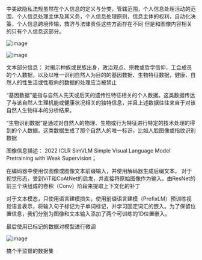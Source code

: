 中美欧隐私法规虽然在个人信息的定义与分类，管辖范围，个人信息处理活动的范围，个人信息处理主体及其义务，个人信息处理原则，信息主体的权利，自动化决策，个人信息跨境传输，救济与法律责任这些方面存在不同
但是和图像内容相关的只有个人信息这部分。

![image](https://user-images.githubusercontent.com/86655336/211769495-bd864479-8f25-4ab3-8681-5d7392153aae.png)

![image](https://user-images.githubusercontent.com/86655336/211769579-903401f6-9d36-484f-81b1-4950b06a42b7.png)

文本部分信息：
对揭示种族或民族出身，政治观点、宗教或哲学信仰，工会成员的个人数据，以及以唯一识别自然人为目的的基因数据、生物特征数据，健康、自然人的性生活或性取向的数据的处理应当被禁止

“基因数据”是指与自然人先天或后天的遗传性特征相关的个人数据。这类数据传达了与该自然人生理机能或健康状况相关的独特信息，并且上述数据往往来自于对该自然人生物样本的分析结果。

“生物识别数据”是通过对自然人的物理、生物或行为特征进行特定的技术处理的得到的个人数据。这类数据生成了那个自然人的唯一标识，比如人脸图像或指纹识别数据

图像信息描述：
2022 ICLR SimVLM Simple Visual Language Model Pretraining with Weak Supervision；

在编码器中使用仅图像或图像文本前缀输入，并使用解码器生成后缀文本。
对于视觉形态，受到ViT和CoAtNet的启发，并直接将原始图像作为输入。由ResNet的前三个块组成的卷积（Conv）阶段来提取上下文化的补丁

对于文本模态，只使用语言建模损失，使用前缀语言建模（PrefixLM）预训练视觉语言表示，将输入句子标记为子单词标记，并学习固定词汇的嵌入。为了保留位置信息，我们分别为图像和文本输入添加了两个可训练的1D位置嵌入。

最后使用已标记的数据对模型进行微调

![image](https://user-images.githubusercontent.com/86655336/220800228-b05f03c2-2753-4a0d-a6d8-7741fe3487fa.png)

搞个半监督的数据集

